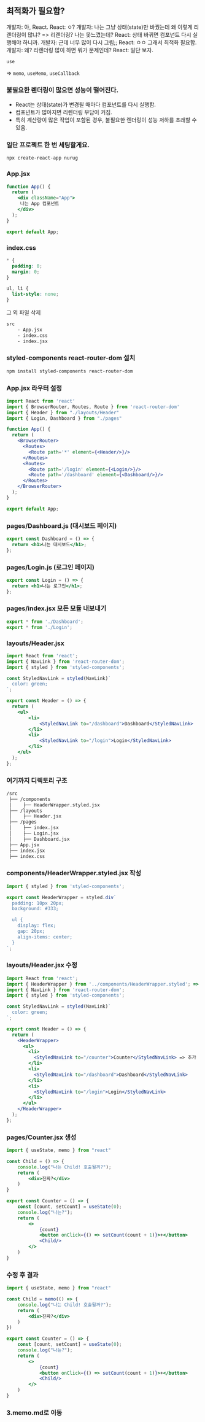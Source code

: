 ## 최적화가 필요함?

개발자: 야, React.
React: ㅇ?
개발자: 나는 그냥 상태(state)만 바꿨는데 왜 이렇게 리렌더링이 많냐? => 리렌더링? 나는 못느꼈는데?
React: 상태 바뀌면 컴포넌트 다시 실행해야 하니까.
개발자: 근데 너무 많이 다시 그림;;
React: ㅇㅇ 그래서 최적화 필요함.
개발자: 왜? 리렌더링 많이 하면 뭐가 문제인데?
React: 일단 보자.

`use`

=> `memo`, `useMemo`, `useCallback`

### 불필요한 렌더링이 많으면 성능이 떨어진다.

- React는 상태(state)가 변경될 때마다 컴포넌트를 다시 실행함.
- 컴포넌트가 많아지면 리렌더링 부담이 커짐.
- 특히 계산량이 많은 작업이 포함된 경우, 불필요한 렌더링이 성능 저하를 초래할 수 있음.

### 일단 프로젝트 한 번 세팅할게요.

```sh
npx create-react-app nurug
```

### App.jsx 

```jsx
function App() {
  return (
    <div className="App">
     나는 App 컴포넌트
    </div>
  );
}

export default App;
```

### index.css

```css
* {
  padding: 0;
  margin: 0;
}

ul, li {
  list-style: none;
}
```

그 외 파일 삭제

```sh
src
    - App.jsx
    - index.css
    - index.jsx
```

### styled-components react-router-dom 설치

```sh
npm install styled-components react-router-dom
```

### App.jsx 라우터 설정

```jsx
import React from 'react'
import { BrowserRouter, Routes, Route } from 'react-router-dom'
import { Header } from "./layouts/Header"
import { Login, Dashboard } from "./pages"

function App() {
  return (
    <BrowserRouter>
      <Routes>
        <Route path='*' element={<Header/>}/>
      </Routes>
      <Routes>
        <Route path='/login' element={<Login/>}/>
        <Route path='/dashboard' element={<Dashboard/>}/>
      </Routes>
    </BrowserRouter>
  );
}

export default App;
```

### pages/Dashboard.js (대시보드 페이지)

```jsx
export const Dashboard = () => {
  return <h1>나는 대시보드</h1>;
};
```

### pages/Login.js (로그인 페이지)

```jsx
export const Login = () => {
  return <h1>나는 로그인</h1>;
};
```

### pages/index.jsx 모든 모듈 내보내기

```jsx
export * from './Dashboard';
export * from './Login';
```
### layouts/Header.jsx

```jsx
import React from 'react';
import { NavLink } from 'react-router-dom';
import { styled } from 'styled-components';

const StyledNavLink = styled(NavLink)`
  color: green;
`;

export const Header = () => {
  return (
    <ul>
        <li>
            <StyledNavLink to="/dashboard">Dashboard</StyledNavLink>
        </li>
        <li>
            <StyledNavLink to="/login">Login</StyledNavLink>
        </li>
    </ul>
  );
};

```

### 여기까지 디렉토리 구조

```sh
/src
 ├── /components
 │    ├── HeaderWrapper.styled.jsx
 ├── /layouts
 │    ├── Header.jsx
 ├── /pages
 │    ├── index.jsx
 │    ├── Login.jsx
 │    ├── Dashboard.jsx
 ├── App.jsx
 ├── index.jsx
 ├── index.css
```

### components/HeaderWrapper.styled.jsx 작성

```jsx
import { styled } from 'styled-components';

export const HeaderWrapper = styled.div`
  padding: 10px 20px;
  background: #333;

  ul {
    display: flex;
    gap: 20px;
    align-items: center;
  }
`;
```

### layouts/Header.jsx 수정

```jsx
import React from 'react';
import { HeaderWrapper } from '../components/HeaderWrapper.styled'; => 추가
import { NavLink } from 'react-router-dom';
import { styled } from 'styled-components';

const StyledNavLink = styled(NavLink)`
  color: green;
`;

export const Header = () => {
  return (
    <HeaderWrapper>
      <ul>
        <li>
          <StyledNavLink to="/counter">Counter</StyledNavLink> => 추가
        </li>
        <li>
          <StyledNavLink to="/dashboard">Dashboard</StyledNavLink>
        </li>
        <li>
          <StyledNavLink to="/login">Login</StyledNavLink>
        </li>
      </ul>
    </HeaderWrapper>
  );
};
```

### pages/Counter.jsx 생성


```jsx
import { useState, memo } from "react"

const Child = () => {
    console.log("나는 Child! 호출될까?");
    return (
        <div>진짜?</div>
    )
}

export const Counter = () => {
    const [count, setCount] = useState(0);
    console.log("나는?");
    return (
        <>
            {count}
            <button onClick={() => setCount(count + 1)}>+</button>
            <Child/>
        </>
    )
}
```

### 수정 후 결과

```jsx
import { useState, memo } from "react"

const Child = memo(() => {
    console.log("나는 Child! 호출될까?");
    return (
        <div>진짜?</div>
    )
})

export const Counter = () => {
    const [count, setCount] = useState(0);
    console.log("나는?");
    return (
        <>
            {count}
            <button onClick={() => setCount(count + 1)}>+</button>
            <Child/>
        </>
    )
}
```

### 3.memo.md로 이동